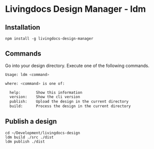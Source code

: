# Livingdocs Design Manager - ldm

## Installation
```
npm install -g livingdocs-design-manager
```

## Commands

Go into your design directory. Execute one of the following commands.

```bash
Usage: ldm <command>

where: <command> is one of:

  help:       Show this information
  version:    Show the cli version
  publish:    Upload the design in the current directory
  build:      Process the design in the current directory
```


## Publish a design

```
cd ~/Development/livingdocs-design
ldm build ./src ./dist
ldm publish ./dist
```
